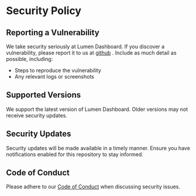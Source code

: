 # Security Policy

## Reporting a Vulnerability
We take security seriously at Lumen Dashboard. If you discover a vulnerability, please report it to us at [github](https://github.com/MrTG1B) . Include as much detail as possible, including:

- Steps to reproduce the vulnerability
- Any relevant logs or screenshots


## Supported Versions
We support the latest version of Lumen Dashboard. Older versions may not receive security updates.

## Security Updates
Security updates will be made available in a timely manner. Ensure you have notifications enabled for this repository to stay informed.

## Code of Conduct
Please adhere to our [Code of Conduct](CODE_OF_CONDUCT.md) when discussing security issues.

